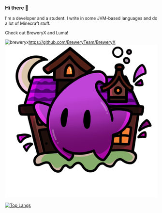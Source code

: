 ### Hi there 👋

I'm a developer and a student. I write in some JVM-based languages and do a lot of Minecraft stuff.

Check out BreweryX and Luma!

![breweryx](https://avatars.githubusercontent.com/u/188527072?s=200&v=4)https://github.com/BreweryTeam/BreweryX ![lumamc](./images/ce9d9cecf3c22127c529ed83ba377311f35000bf.png)


[![Top Langs](https://github-readme-stats.vercel.app/api/top-langs/?username=Jsinco&bg_color=6272e2,695571,6272e2&hide_border=true&layout=compact)](https://github-readme-stats.vercel.app/api/top-langs/?username=Jsinco&bg_color=6272e2,695571,6272e2&hide_border=true&layout=compact)

<!--






**Jsinco/Jsinco** is a ✨ _special_ ✨ repository because its `README.md` (this file) appears on your GitHub profile.

Here are some ideas to get you started:

- 🔭 I’m currently working on ...
- 🌱 I’m currently learning ...
- 👯 I’m looking to collaborate on ...
- 🤔 I’m looking for help with ...
- 💬 Ask me about ...
- 📫 How to reach me: ...
- 😄 Pronouns: ...
- ⚡ Fun fact: ...
-->
